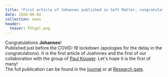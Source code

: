 ```yaml
---
title: "First article of Johannes published in Soft Matter, congratulations!!!"
date: 2020-06-02
collection: news
header:
  teaser: PICgel.png
---
```


Congratulations **Johannes**!
<br>Published just before the COVID-19 lockdown (apologies for the delay in the congratulations). It is the first article of Joahnnes and the first of our collaboration with the group of <a href="https://www.researchgate.net/lab/Paul-H-J-Kouwer-Lab"><u>Paul Kouwer</u></a>. Let's hope it is the first of many!
<br>
The full publication can be found in the <a href="https://pubs.rsc.org/en/content/articlelanding/2020/sm/c9sm01828j#!divAbstract"><u>journal</u></a> or at <a href="https://www.researchgate.net/publication/340650420_Structural_characterization_of_fibrous_synthetic_hydrogels_using_fluorescence_microscopy"><u>Research gate</u></a>.
